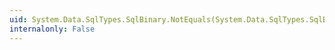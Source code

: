 ```yaml
---
uid: System.Data.SqlTypes.SqlBinary.NotEquals(System.Data.SqlTypes.SqlBinary,System.Data.SqlTypes.SqlBinary)
internalonly: False
---
```

